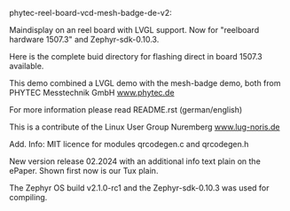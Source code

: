 phytec-reel-board-vcd-mesh-badge-de-v2:

Maindisplay on an reel board with LVGL support. Now for "reelboard hardware 1507.3" and Zephyr-sdk-0.10.3.

Here is the complete buid directory for flashing direct in board 1507.3 available.

This demo combined a LVGL demo with the mesh-badge demo, both from PHYTEC Messtechnik GmbH www.phytec.de

For more information please read README.rst (german/english)

This is a contribute of the Linux User Group Nuremberg www.lug-noris.de

Add. Info: MIT licence for modules qrcodegen.c and qrcodegen.h

New version release 02.2024 with an additional info text plain on the ePaper. Shown first now is our Tux plain.

The Zephyr OS build v2.1.0-rc1 and the Zephyr-sdk-0.10.3 was used for compiling.
